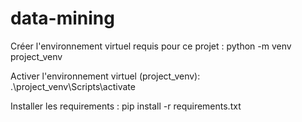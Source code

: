 # data-mining

Créer l'environnement virtuel requis pour ce projet :
python -m venv project_venv

Activer l'environnement virtuel (project_venv):
.\project_venv\Scripts\activate

Installer les requirements :
pip install -r requirements.txt

